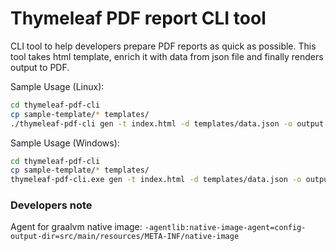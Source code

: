 # Thymeleaf PDF report CLI tool

CLI tool to help developers prepare PDF reports as quick as possible.
This tool takes html template, enrich it with data from json file and finally renders output to PDF.

Sample Usage (Linux):
```bash
cd thymeleaf-pdf-cli
cp sample-template/* templates/
./thymeleaf-pdf-cli gen -t index.html -d templates/data.json -o output.pdf
```

Sample Usage (Windows):
```bash
cd thymeleaf-pdf-cli
cp sample-template/* templates/
thymeleaf-pdf-cli.exe gen -t index.html -d templates/data.json -o output.pdf
```


### Developers note

Agent for graalvm native image:
`-agentlib:native-image-agent=config-output-dir=src/main/resources/META-INF/native-image`